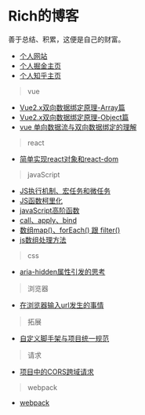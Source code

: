 # Rich的博客
善于总结、积累，这便是自己的财富。
- [个人网站](https://www.imrofu.top)
- [个人掘金主页](https://juejin.im/user/5bea357ce51d4502df2351f9/posts)
- [个人知乎主页](https://www.zhihu.com/people/rofu-63/activities)

> vue
- [Vue2.x双向数据绑定原理-Array篇](https://juejin.im/post/5dc6b2fd6fb9a04a7a05da42)
- [Vue2.x双向数据绑定原理-Object篇](https://juejin.im/post/5dc03ef8f265da4cf406fc6d)
- [vue 单向数据流与双向数据绑定的理解](https://zhuanlan.zhihu.com/p/78037277)

> react
- [简单实现react对象和react-dom](https://github.com/LiangRongfu/Blog/blob/master/react/%E7%AE%80%E5%8D%95%E5%AE%9E%E7%8E%B0react%E5%AF%B9%E8%B1%A1%E5%92%8Creact-dom.md)

> javaScript
- [JS执行机制、宏任务和微任务](https://github.com/LiangRongfu/Blog/issues/1)
- [JS函数柯里化](https://zhuanlan.zhihu.com/p/79672381)
- [javaScript高阶函数](https://zhuanlan.zhihu.com/p/78513598)
- [call、apply、bind](https://zhuanlan.zhihu.com/p/75537555)
- [数组map()、forEach() 跟 filter()](https://zhuanlan.zhihu.com/p/75879158)
- [js数组处理方法](https://zhuanlan.zhihu.com/p/76265531)

> css
- [aria-hidden属性引发的思考](https://zhuanlan.zhihu.com/p/75211551)


> 浏览器
- [在浏览器输入url发生的事情](https://zhuanlan.zhihu.com/p/74881414)

> 拓展
- [自定义脚手架与项目统一规范](https://github.com/LiangRongfu/Blog/issues/2)

>请求
- [项目中的CORS跨域请求](https://github.com/LiangRongfu/Blog/issues/3)

>webpack
- [webpack](https://github.com/LiangRongfu/Blog/tree/master/webpack)
